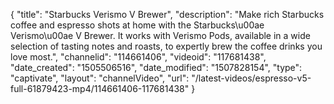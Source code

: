 {
    "title": "Starbucks Verismo V Brewer",
    "description": "Make rich Starbucks coffee and espresso shots at home with the Starbucks\u00ae Verismo\u00ae V Brewer. It works with Verismo Pods, available in a wide selection of tasting notes and roasts, to expertly brew the coffee drinks you love most.",
    "channelid": "114661406",
    "videoid": "117681438",
    "date_created": "1505506516",
    "date_modified": "1507828154",
    "type": "captivate",
    "layout": "channelVideo",
    "url": "\/latest-videos\/espresso-v5-full-61879423-mp4\/114661406-117681438"
}